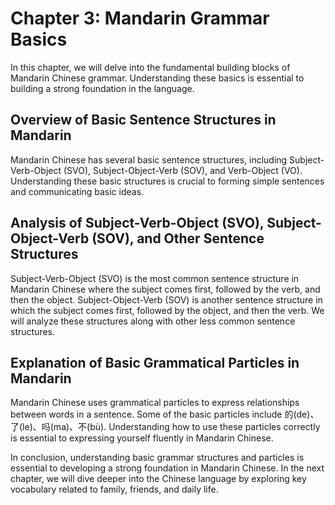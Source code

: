 Chapter 3: Mandarin Grammar Basics
==================================

In this chapter, we will delve into the fundamental building blocks of Mandarin Chinese grammar. Understanding these basics is essential to building a strong foundation in the language.

Overview of Basic Sentence Structures in Mandarin
-------------------------------------------------

Mandarin Chinese has several basic sentence structures, including Subject-Verb-Object (SVO), Subject-Object-Verb (SOV), and Verb-Object (VO). Understanding these basic structures is crucial to forming simple sentences and communicating basic ideas.

Analysis of Subject-Verb-Object (SVO), Subject-Object-Verb (SOV), and Other Sentence Structures
-----------------------------------------------------------------------------------------------

Subject-Verb-Object (SVO) is the most common sentence structure in Mandarin Chinese where the subject comes first, followed by the verb, and then the object. Subject-Object-Verb (SOV) is another sentence structure in which the subject comes first, followed by the object, and then the verb. We will analyze these structures along with other less common sentence structures.

Explanation of Basic Grammatical Particles in Mandarin
------------------------------------------------------

Mandarin Chinese uses grammatical particles to express relationships between words in a sentence. Some of the basic particles include 的(de)、了(le)、吗(ma)、不(bù). Understanding how to use these particles correctly is essential to expressing yourself fluently in Mandarin Chinese.

In conclusion, understanding basic grammar structures and particles is essential to developing a strong foundation in Mandarin Chinese. In the next chapter, we will dive deeper into the Chinese language by exploring key vocabulary related to family, friends, and daily life.
